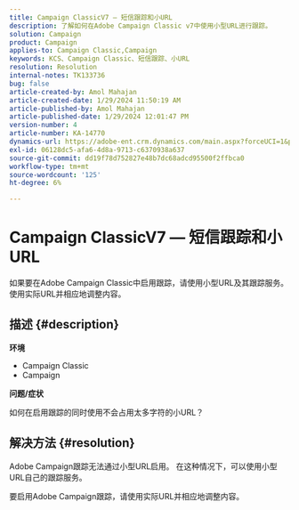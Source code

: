 ```yaml
---
title: Campaign ClassicV7 — 短信跟踪和小URL
description: 了解如何在Adobe Campaign Classic v7中使用小型URL进行跟踪。
solution: Campaign
product: Campaign
applies-to: Campaign Classic,Campaign
keywords: KCS、Campaign Classic、短信跟踪、小URL
resolution: Resolution
internal-notes: TK133736
bug: false
article-created-by: Amol Mahajan
article-created-date: 1/29/2024 11:50:19 AM
article-published-by: Amol Mahajan
article-published-date: 1/29/2024 12:01:47 PM
version-number: 4
article-number: KA-14770
dynamics-url: https://adobe-ent.crm.dynamics.com/main.aspx?forceUCI=1&pagetype=entityrecord&etn=knowledgearticle&id=6851d290-9cbe-ee11-9079-6045bd0061cb
exl-id: 06128dc5-afa6-4d8a-9713-c6370938a637
source-git-commit: dd19f78d752827e48b7dc68adcd95500f2ffbca0
workflow-type: tm+mt
source-wordcount: '125'
ht-degree: 6%

---
```


# Campaign ClassicV7 — 短信跟踪和小URL


如果要在Adobe Campaign Classic中启用跟踪，请使用小型URL及其跟踪服务。 使用实际URL并相应地调整内容。

## 描述 {#description}


<b>环境</b>

- Campaign Classic
- Campaign




<b>问题/症状</b>

如何在启用跟踪的同时使用不会占用太多字符的小URL？


## 解决方法 {#resolution}


Adobe Campaign跟踪无法通过小型URL启用。 在这种情况下，可以使用小型URL自己的跟踪服务。

要启用Adobe Campaign跟踪，请使用实际URL并相应地调整内容。

